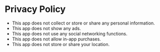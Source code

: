 # Privacy Policy

- This app does not collect or store or share any personal information.
- This app does not show any ads.
- This app does not use any social networking functions.
- This app does not allow in-app purchases.
- This app does not store or share your location.
